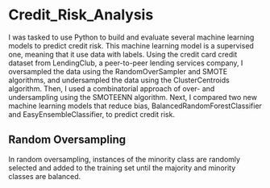 # Credit_Risk_Analysis
I was tasked to use Python to build and evaluate several machine learning models to predict credit risk. This machine learning model is a supervised one, meaning that it use data with labels. Using the credit card credit dataset from LendingClub, a peer-to-peer lending services company, I oversampled the data using the RandomOverSampler and SMOTE algorithms, and undersampled the data using the ClusterCentroids algorithm. Then, I used a combinatorial approach of over- and undersampling using the SMOTEENN algorithm. Next, I compared two new machine learning models that reduce bias, BalancedRandomForestClassifier and EasyEnsembleClassifier, to predict credit risk. 

## Random Oversampling
In random oversampling, instances of the minority class are randomly selected and added to the training set until the majority and minority classes are balanced. 
